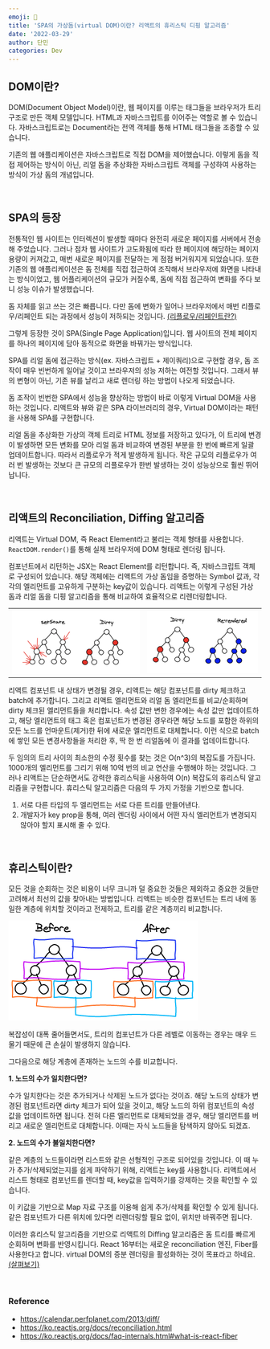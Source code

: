 ```yaml
---
emoji: 🌲
title: 'SPA의 가상돔(virtual DOM)이란? 리액트의 휴리스틱 디핑 알고리즘'
date: '2022-03-29'
author: 단민
categories: Dev
---
```


## DOM이란?

DOM(Document Object Model)이란, 웹 페이지를 이루는 태그들을 브라우저가 트리 구조로 만든 객체 모델입니다. HTML과 자바스크립트를 이어주는 역할로 볼 수 있습니다. 자바스크립트로는 Document라는 전역 객체를 통해 HTML 태그들을 조종할 수 있습니다.

기존의 웹 애플리케이션은 자바스크립트로 직접 DOM을 제어했습니다. 이렇게 돔을 직접 제어하는 방식이 아닌, 리얼 돔을 추상화한 자바스크립트 객체를 구성하여 사용하는 방식이 가상 돔의 개념입니다.

&nbsp;

## SPA의 등장

전통적인 웹 사이트는 인터렉션이 발생할 때마다 완전히 새로운 페이지를 서버에서 전송해 주었습니다. 그러나 점차 웹 사이트가 고도화됨에 따라 한 페이지에 해당하는 페이지 용량이 커져갔고, 매번 새로운 페이지를 전달하는 게 점점 버거워지게 되었습니다. 또한 기존의 웹 애플리케이션은 돔 전체를 직접 접근하여 조작해서 브라우저에 화면을 나타내는 방식이었고, 웹 어플리케이션의 규모가 커질수록, 돔에 직접 접근하여 변화를 주다 보니 성능 이슈가 발생했습니다.

돔 자체를 읽고 쓰는 것은 빠릅니다. 다만 돔에 변화가 일어나 브라우저에서 매번 리플로우/리페인트 되는 과정에서 성능이 저하되는 것입니다. [(리플로우/리페인트란?)](https://www.jeong-min.com/21-rendering/)

그렇게 등장한 것이 SPA(Single Page Application)입니다. 웹 사이트의 전체 페이지를 하나의 페이지에 담아 동적으로 화면을 바꿔가는 방식입니다.

SPA를 리얼 돔에 접근하는 방식(ex. 자바스크립트 + 제이쿼리)으로 구현할 경우, 돔 조작이 매우 빈번하게 일어날 것이고 브라우저의 성능 저하는 여전할 것입니다. 그래서 뷰의 변형이 아닌, 기존 뷰를 날리고 새로 렌더링 하는 방법이 나오게 되었습니다.

돔 조작이 빈번한 SPA에서 성능을 향상하는 방법이 바로 이렇게 Virtual DOM을 사용하는 것입니다. 리액트와 뷰와 같은 SPA 라이브러리의 경우, Virtual DOM이라는 패턴을 사용해 SPA를 구현합니다.

리얼 돔을 추상화한 가상의 객체 트리로 HTML 정보를 저장하고 있다가, 이 트리에 변경이 발생하면 모든 변화를 모아 리얼 돔과 비교하여 변경된 부분을 한 번에 빠르게 일괄 업데이트합니다. 따라서 리플로우가 적게 발생하게 됩니다. 작은 규모의 리플로우가 여러 번 발생하는 것보다 큰 규모의 리플로우가 한번 발생하는 것이 성능상으로 훨씬 뛰어납니다.

&nbsp;

## 리액트의 Reconciliation, Diffing 알고리즘

리액트는 Virtual DOM, 즉 React Element라고 불리는 객체 형태를 사용합니다. `ReactDOM.render()`를 통해 실제 브라우저에 DOM 형태로 렌더링 됩니다.

컴포넌트에서 리턴하는 JSX는 React Element를 리턴합니다. 즉, 자바스크립트 객체로 구성되어 있습니다. 해당 객체에는 리액트의 가상 돔임을 증명하는 Symbol 값과, 각각의 엘리먼트를 고유하게 구분하는 key값이 있습니다. 리액트는 이렇게 구성된 가상 돔과 리얼 돔을 디핑 알고리즘을 통해 비교하여 효율적으로 리렌더링합니다.

| | |
| - | - |
| ![](0.png) | ![](1.png) |

리액트 컴포넌트 내 상태가 변경될 경우, 리액트는 해당 컴포넌트를 dirty 체크하고 batch에 추가합니다. 그리고 리액트 엘리먼트와 리얼 돔 엘리먼트를 비교/순회하며 dirty 체크된 엘리먼트들을 처리합니다. 속성 값만 변한 경우에는 속성 값만 업데이트하고, 해당 엘리먼트의 태그 혹은 컴포넌트가 변경된 경우라면 해당 노드를 포함한 하위의 모든 노드를 언마운트(제거)한 뒤에 새로운 엘리먼트로 대체합니다. 이런 식으로 batch에 쌓인 모든 변경사항들을 처리한 후, 딱 한 번 리얼돔에 이 결과를 업데이트합니다.

두 임의의 트리 사이의 최소한의 수정 횟수를 찾는 것은 O(n^3)의 복잡도를 가집니다. 1000개의 엘리먼트를 그리기 위해 10억 번의 비교 연산을 수행해야 하는 것입니다. 그러나 리액트는 단순하면서도 강력한 휴리스틱을 사용하여 O(n) 복잡도의 휴리스틱 알고리즘을 구현합니다. 휴리스틱 알고리즘은 다음의 두 가지 가정을 기반으로 합니다.

1. 서로 다른 타입의 두 엘리먼트는 서로 다른 트리를 만들어낸다.
2. 개발자가 key prop을 통해, 여러 렌더링 사이에서 어떤 자식 엘리먼트가 변경되지 않아야 할지 표시해 줄 수 있다.

&nbsp;

## 휴리스틱이란?

모든 것을 순회하는 것은 비용이 너무 크니까 덜 중요한 것들은 제외하고 중요한 것들만 고려해서 최선의 값을 찾아내는 방법입니다. 리액트는 비슷한 컴포넌트는 트리 내에 동일한 계층에 위치할 것이라고 전제하고, 트리를 같은 계층끼리 비교합니다.

![](3.png)

복잡성이 대폭 줄어들면서도, 트리의 컴포넌트가 다른 레벨로 이동하는 경우는 매우 드물기 때문에 큰 손실이 발생하지 않습니다.

그다음으로 해당 계층에 존재하는 노드의 수를 비교합니다.

**1. 노드의 수가 일치한다면?**

수가 일치한다는 것은 추가되거나 삭제된 노드가 없다는 것이죠. 해당 노드의 상태가 변경된 컴포넌트라면 dirty 체크가 되어 있을 것이고, 해당 노드의 하위 컴포넌트의 속성 값을 업데이트하면 됩니다. 전혀 다른 엘리먼트로 대체되었을 경우, 해당 엘리먼트를 버리고 새로운 엘리먼트로 대체합니다. 이때는 자식 노드들을 탐색하지 않아도 되겠죠.

**2. 노드의 수가 불일치한다면?**

같은 계층의 노드들이라면 리스트와 같은 선형적인 구조로 되어있을 것입니다. 이 때 누가 추가/삭제되었는지를 쉽게 파악하기 위해, 리액트는 key를 사용합니다. 리액트에서 리스트 형태로 컴포넌트를 렌더할 때, key값을 입력하기를 강제하는 것을 확인할 수 있습니다.

이 키값을 기반으로 Map 자료 구조를 이용해 쉽게 추가/삭제를 확인할 수 있게 됩니다. 같은 컴포넌트가 다른 위치에 있다면 리렌더링할 필요 없이, 위치만 바꿔주면 됩니다.

이러한 휴리스틱 알고리즘을 기반으로 리액트의 Diffing 알고리즘은 돔 트리를 빠르게 순회하며 변화를 반영시킵니다. React 16부터는 새로운 reconciliation 엔진, Fiber를 사용한다고 합니다. virtual DOM의 증분 렌더링을 활성화하는 것이 목표라고 하네요. [(살펴보기)](https://github.com/acdlite/react-fiber-architecture)

&nbsp;

### Reference
- https://calendar.perfplanet.com/2013/diff/
- https://ko.reactjs.org/docs/reconciliation.html
- https://ko.reactjs.org/docs/faq-internals.html#what-is-react-fiber